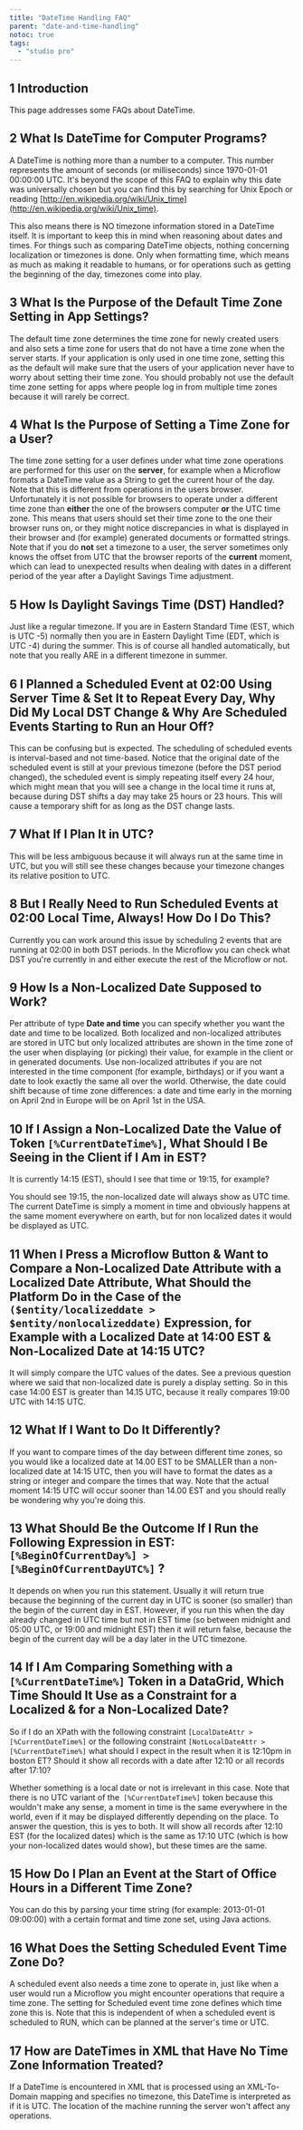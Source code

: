 ```yaml
---
title: "DateTime Handling FAQ"
parent: "date-and-time-handling"
notoc: true
tags:
  - "studio pro"
---
```


## 1 Introduction

This page addresses some FAQs about DateTime.

## 2 What Is DateTime for Computer Programs?

A DateTime is nothing more than a number to a computer. This number represents the amount of seconds (or milliseconds) since 1970-01-01 00:00:00 UTC. It's beyond the scope of this FAQ to explain why this date was universally chosen but you can find this by searching for Unix Epoch or reading [http://en.wikipedia.org/wiki/Unix_time](http://en.wikipedia.org/wiki/Unix_time).

This also means there is NO timezone information stored in a DateTime itself. It is important to keep this in mind when reasoning about dates and times. For things such as comparing DateTime objects, nothing concerning localization or timezones is done. Only when formatting time, which means as much as making it readable to humans, or for operations such as getting the beginning of the day, timezones come into play.

## 3 What Is the Purpose of the Default Time Zone Setting in App Settings?

The default time zone determines the time zone for newly created users and also sets a time zone for users that do not have a time zone when the server starts. If your application is only used in one time zone, setting this as the default will make sure that the users of your application never have to worry about setting their time zone. You should probably not use the default time zone setting for apps where people log in from multiple time zones because it will rarely be correct.

## 4 What Is the Purpose of Setting a Time Zone for a User?

The time zone setting for a user defines under what time zone operations are performed for this user on the **server**, for example when a Microflow formats a DateTime value as a String to get the current hour of the day. Note that this is different from operations in the users browser. Unfortunately it is not possible for browsers to operate under a different time zone than **either** the one of the browsers computer **or** the UTC time zone. This means that users should set their time zone to the one their browser runs on, or they might notice discrepancies in what is displayed in their browser and (for example) generated documents or formatted strings. Note that if you do **not** set a timezone to a user, the server sometimes only knows the offset from UTC that the browser reports of the **current** moment, which can lead to unexpected results when dealing with dates in a different period of the year after a Daylight Savings Time adjustment.

## 5 How Is Daylight Savings Time (DST) Handled?

Just like a regular timezone. If you are in Eastern Standard Time (EST, which is UTC -5) normally then you are in Eastern Daylight Time (EDT, which is UTC -4) during the summer. This is of course all handled automatically, but note that you really ARE in a different timezone in summer.

## 6 I Planned a Scheduled Event at 02:00 Using Server Time & Set It to Repeat Every Day, Why Did My Local DST Change & Why Are Scheduled Events Starting to Run an Hour Off?

This can be confusing but is expected. The scheduling of scheduled events is interval-based and not time-based. Notice that the original date of the scheduled event is still at your previous timezone (before the DST period changed), the scheduled event is simply repeating itself every 24 hour, which might mean that you will see a change in the local time it runs at, because during DST shifts a day may take 25 hours or 23 hours. This will cause a temporary shift for as long as the DST change lasts.

## 7 What If I Plan It in UTC?

This will be less ambiguous because it will always run at the same time in UTC, but you will still see these changes because your timezone changes its relative position to UTC.

## 8 But I Really Need to Run Scheduled Events at 02:00 Local Time, Always! How Do I Do This?

Currently you can work around this issue by scheduling 2 events that are running at 02:00 in both DST periods. In the Microflow you can check what DST you're currently in and either execute the rest of the Microflow or not.

## 9 How Is a Non-Localized Date Supposed to Work?

Per attribute of type **Date and time** you can specify whether you want the date and time to be localized. Both localized and non-localized attributes are stored in UTC but only localized attributes are shown in the time zone of the user when displaying (or picking) their value, for example in the client or in generated documents. Use non-localized attributes if you are not interested in the time component (for example, birthdays) or if you want a date to look exactly the same all over the world. Otherwise, the date could shift because of time zone differences: a date and time early in the morning on April 2nd in Europe will be on April 1st in the USA.

## 10 If I Assign a Non-Localized Date the Value of Token `[%CurrentDateTime%]`, What Should I Be Seeing in the Client if I Am in EST?

It is currently 14:15 (EST), should I see that time or 19:15, for example?

You should see 19:15, the non-localized date will always show as UTC time. The current DateTime is simply a moment in time and obviously happens at the same moment everywhere on earth, but for non localized dates it would be displayed as UTC.

## 11 When I Press a Microflow Button & Want to Compare a Non-Localized Date Attribute with a Localized Date Attribute, What Should the Platform Do in the Case of the `($entity/localizeddate > $entity/nonlocalizeddate)` Expression, for Example with a Localized Date at 14:00 EST & Non-Localized Date at 14:15 UTC?

It will simply compare the UTC values of the dates. See a previous question where we said that non-localized date is purely a display setting. So in this case 14:00 EST is greater than 14.15 UTC, because it really compares 19:00 UTC with 14:15 UTC.

## 12 What If I Want to Do It Differently?

If you want to compare times of the day between different time zones, so you would like a localized date at 14.00 EST to be SMALLER than a non-localized date at 14:15 UTC, then you will have to format the dates as a string or integer and compare the times that way. Note that the actual moment 14:15 UTC will occur sooner than 14.00 EST and you should really be wondering why you're doing this.

## 13 What Should Be the Outcome If I Run the Following Expression in EST: `[%BeginOfCurrentDay%] > [%BeginOfCurrentDayUTC%]` ?

It depends on when you run this statement. Usually it will return true because the beginning of the current day in UTC is sooner (so smaller) than the begin of the current day in EST. However, if you run this when the day already changed in UTC time but not in EST time (so between midnight and 05:00 UTC, or 19:00 and midnight EST) then it will return false, because the begin of the current day will be a day later in the UTC timezone.

## 14 If I Am Comparing Something with a `[%CurrentDateTime%]` Token in a DataGrid, Which Time Should It Use as a Constraint for a Localized & for a Non-Localized Date?

So if I do an XPath with the following constraint `[LocalDateAttr > [%CurrentDateTime%]` or the following constraint `[NotLocalDateAttr > [%CurrentDateTime%]` what should I expect in the result when it is 12:10pm in boston ET? Should it show all records with a date after 12:10 or all records after 17:10?

Whether something is a local date or not is irrelevant in this case. Note that there is no UTC variant of the`
[%CurrentDateTime%]` token because this wouldn't make any sense, a moment in time is the same everywhere in the world, even if it may be displayed differently depending on the place. To answer the question, this is yes to both. It will show all records after 12:10 EST (for the localized dates) which is the same as 17:10 UTC (which is how your non-localized dates would show), but these times are the same.

## 15 How Do I Plan an Event at the Start of Office Hours in a Different Time Zone?

You can do this by parsing your time string (for example: 2013-01-01 09:00:00) with a certain format and time zone set, using Java actions.

## 16 What Does the Setting Scheduled Event Time Zone Do?

A scheduled event also needs a time zone to operate in, just like when a user would run a Microflow you might encounter operations that require a time zone. The setting for Scheduled event time zone defines which time zone this is. Note that this is independent of when a scheduled event is scheduled to RUN, which can be planned at the server's time or UTC.

## 17 How are DateTimes in XML that Have No Time Zone Information Treated?

If a DateTime is encountered in XML that is processed using an XML-To-Domain mapping and specifies no timezone, this DateTime is interpreted as if it is UTC. The location of the machine running the server won't affect any operations.
